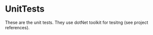 ﻿# UnitTests

These are the unit tests. They use dotNet toolkit for tesitng (see project references).